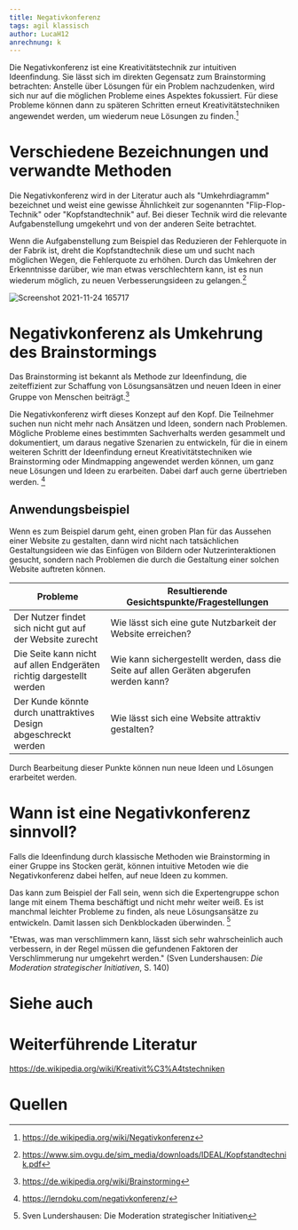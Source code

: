 ```yaml
---
title: Negativkonferenz
tags: agil klassisch
author: LucaH12
anrechnung: k 
---
```


Die Negativkonferenz ist eine Kreativitätstechnik zur intuitiven Ideenfindung. 
Sie lässt sich im direkten Gegensatz zum Brainstorming betrachten: 
Anstelle über Lösungen für ein Problem nachzudenken, wird sich nur auf die möglichen Probleme eines Aspektes fokussiert. 
Für diese Probleme können dann zu späteren Schritten erneut Kreativitätstechniken angewendet werden, um wiederum neue Lösungen zu finden.[^1]

# Verschiedene Bezeichnungen und verwandte Methoden

Die Negativkonferenz wird in der Literatur auch als "Umkehrdiagramm" bezeichnet und weist eine gewisse Ähnlichkeit zur sogenannten "Flip-Flop-Technik" oder
"Kopfstandtechnik" auf. Bei dieser Technik wird die relevante Aufgabenstellung umgekehrt und von der anderen Seite betrachtet.

Wenn die Aufgabenstellung zum Beispiel das Reduzieren der Fehlerquote in der Fabrik ist, dreht die Kopfstandtechnik diese um und sucht nach möglichen Wegen, die
Fehlerquote zu erhöhen. Durch das Umkehren der Erkenntnisse darüber, wie man etwas verschlechtern kann, ist es nun wiederum möglich, zu neuen Verbesserungsideen zu
gelangen.[^2]

![Screenshot 2021-11-24 165717](https://user-images.githubusercontent.com/92982358/143272932-b3719172-c038-4ccc-a915-b91854ad5e0a.png)

# Negativkonferenz als Umkehrung des Brainstormings

Das Brainstorming ist bekannt als Methode zur Ideenfindung, die zeiteffizient zur Schaffung von Lösungsansätzen und neuen Ideen in einer Gruppe von Menschen
beiträgt.[^3]

Die Negativkonferenz wirft dieses Konzept auf den Kopf. Die Teilnehmer suchen nun nicht mehr nach Ansätzen und Ideen, sondern nach Problemen.
Mögliche Probleme eines bestimmten Sachverhalts werden gesammelt und dokumentiert, um daraus negative Szenarien zu entwickeln, für die in einem weiteren Schritt der
Ideenfindung erneut Kreativitätstechniken wie Brainstorming oder Mindmapping angewendet werden können, um ganz neue Lösungen und Ideen zu erarbeiten.
Dabei darf auch gerne übertrieben werden. [^4]

## Anwendungsbeispiel

Wenn es zum Beispiel darum geht, einen groben Plan für das Aussehen einer Website zu gestalten, dann wird nicht nach tatsächlichen Gestaltungsideen wie das Einfügen
von Bildern oder Nutzerinteraktionen gesucht, sondern nach Problemen die durch die Gestaltung einer solchen Website auftreten können. 

|    Probleme   |Resultierende Gesichtspunkte/Fragestellungen|
| ------------- | ------------- |
| Der Nutzer findet sich nicht gut auf der Website zurecht  |Wie lässt sich eine gute Nutzbarkeit der Website erreichen? |
| Die Seite kann nicht auf allen Endgeräten richtig dargestellt werden  |Wie kann sichergestellt werden, dass die Seite auf allen Geräten abgerufen werden kann?|
|Der Kunde könnte durch unattraktives Design abgeschreckt werden|Wie lässt sich eine Website attraktiv gestalten?|

Durch Bearbeitung dieser Punkte können nun neue Ideen und Lösungen erarbeitet werden.

# Wann ist eine Negativkonferenz sinnvoll?

Falls die Ideenfindung durch klassische Methoden wie Brainstorming in einer Gruppe ins Stocken gerät, können intuitive Metoden wie die Negativkonferenz dabei helfen,
auf neue Ideen zu kommen. 

Das kann zum Beispiel der Fall sein, wenn sich die Expertengruppe schon lange mit einem Thema beschäftigt und nicht mehr weiter weiß. Es ist manchmal leichter
Probleme zu finden, als neue Lösungsansätze zu entwickeln. Damit lassen sich Denkblockaden überwinden. [^5]

"Etwas, was man verschlimmern kann, lässt sich sehr wahrscheinlich auch verbessern, in der Regel müssen die gefundenen Faktoren der Verschlimmerung nur umgekehrt
werden." (Sven Lundershausen: *Die Moderation strategischer Initiativen*, S. 140)

# Siehe auch



# Weiterführende Literatur

https://de.wikipedia.org/wiki/Kreativit%C3%A4tstechniken

# Quellen

[^1]: https://de.wikipedia.org/wiki/Negativkonferenz
[^2]: https://www.sim.ovgu.de/sim_media/downloads/IDEAL/Kopfstandtechnik.pdf
[^3]: https://de.wikipedia.org/wiki/Brainstorming
[^4]: https://lerndoku.com/negativkonferenz/
[^5]: Sven Lundershausen: Die Moderation strategischer Initiativen

